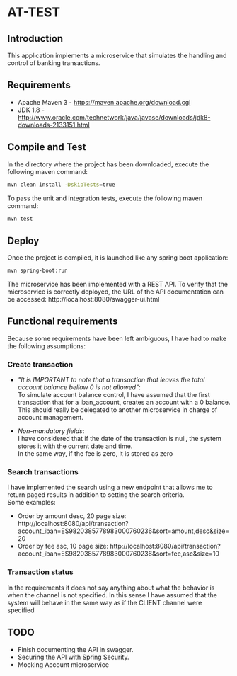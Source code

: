 # AT-TEST

## Introduction

This application implements a microservice that simulates the handling and control of banking transactions.



## Requirements

- Apache Maven 3 - https://maven.apache.org/download.cgi
- JDK 1.8 - http://www.oracle.com/technetwork/java/javase/downloads/jdk8-downloads-2133151.html


## Compile and Test

In the directory where the project has been downloaded, execute the following maven command:
```sh
mvn clean install -DskipTests=true
```

To pass the unit and integration tests, execute the following maven command:
```sh
mvn test
```

## Deploy
Once the project is compiled, it is launched like any spring boot application:
```sh
mvn spring-boot:run
```
The microservice has been implemented with a REST API.
To verify that the microservice is correctly deployed, the URL of the API documentation can be accessed:
http://localhost:8080/swagger-ui.html

## Functional requirements

Because some requirements have been left ambiguous, I have had to make the following assumptions:
### Create transaction

- *"It is IMPORTANT to note that a transaction that leaves the total account balance bellow 0 is not allowed"*:  
To simulate account balance control, I have assumed that the first transaction that for a iban_account, creates an account with a 0 balance.  
This should really be delegated to another microservice in charge of account management.

- *Non-mandatory fields*:   
I have considered that if the date of the transaction is null, the system stores it with the current date and time.  
In the same way, if the fee is zero, it is stored as zero

### Search transactions
I have implemented the search using a new endpoint that allows me to return paged results in addition to setting the search criteria.  
Some examples:
- Order by amount desc, 20 page size: http://localhost:8080/api/transaction?account_iban=ES9820385778983000760236&sort=amount,desc&size=20
- Order by fee asc, 10 page size: http://localhost:8080/api/transaction?account_iban=ES9820385778983000760236&sort=fee,asc&size=10

### Transaction status
In the requirements it does not say anything about what the behavior is when the channel is not specified.
In this sense I have assumed that the system will behave in the same way as if the CLIENT channel were specified

## TODO
- Finish documenting the API in swagger.  
- Securing the API with Spring Security.
- Mocking Account microservice
